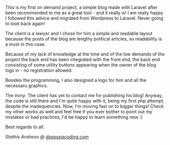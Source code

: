 <p>This is my first on demand project, a simple blog made with Laravel after been recommended to me as a great tool - and it really is! I am really happy I followed this advice and migrated from Wordpress to Laravel. Never going to look back again!</p>
<p>The client is a lawyer and I chose for him a simple and readable layout because the posts of the blog are lengthy political articles, so readability is a must in this case. </p>
<p>Because of my lack of knowledge at the time and of the low demands of the project the back end has been integrated with the front end; the back end consisting of some utility buttons appearing when the owner of the blog logs in - no registration allowed.</p>
<p>Besides the programming, I also designed a logo for him and all the necessaru graphics.</p>
<p>The irony: The client has yet to contact me for publishing his blog! Anyway, the code is still there and I'm quite happy with it, being my first php attempt, despite the inadequencies. Now, I'm moving fast on to bigger things! Check my other works as well and feel free if you ever bother to point out my mistakes or bad practices; I'd be happy to learn something new :)</p>

<p>Best regards to all.<p>
<p><em>Stathis Andreou @ <a href="https://deepseacoding.com">deepseacoding.com</a></em></p>
